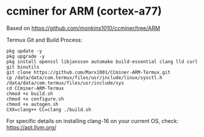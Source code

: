 # ccminer for ARM (cortex-a77)

Based on https://github.com/monkins1010/ccminer/tree/ARM

Termux Git and Build Process:
```
pkg update -y
pkg upgrade -y
pkg install openssl libjansson automake build-essential clang lld curl git binutils
git clone https://github.com/Marx1001/CCminer-ARM-Termux.git
cp /data/data/com.termux/files/usr/include/linux/sysctl.h /data/data/com.termux/files/usr/include/sys
cd CCminer-ARM-Termux
chmod +x build.sh
chmod +x configure.sh
chmod +x autogen.sh
CXX=clang++ CC=clang ./build.sh
```

For specific details on installing clang-16 on your current OS, check: https://apt.llvm.org/

